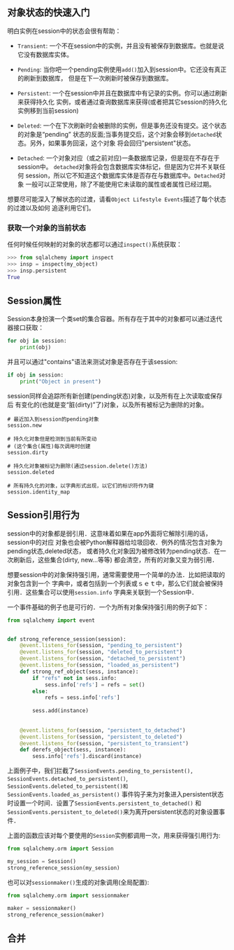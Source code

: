 ## 对象状态的快速入门

明白实例在session中的状态会很有帮助：

- `Transient`: 一个不在session中的实例，并且没有被保存到数据库。也就是说它没有数据库实体。

- `Pending`: 当你吧一个pending实例使用`add()`加入到session中。它还没有真正的刷新到数据库，
            但是在下一次刷新时被保存到数据库。
            
- `Persistent`: 一个在session中并且在数据库中有记录的实例。你可以通过刷新来获得持久化
            实例，或者通过查询数据库来获得(或者把其它session的持久化实例移到当前session)
            
- `Deleted`: 一个在下次刷新时会被删除的实例，但是事务还没有提交。这个状态的对象是“pending”
            状态的反面;当事务提交后，这个对象会移到`detached`状态。另外，如果事务回滚，这个对象
            将会回归"persistent"状态。
            
- `Detached`: 一个对象对应（或之前对应)一条数据库记录，但是现在不存在于session中。
            `detached`对象将会包含数据库实体标记，但是因为它并不关联任何
            session，所以它不知道这个数据库实体是否存在与数据库中。`Detached`对象
            一般可以正常使用，除了不能使用它未读取的属性或者属性已经过期。
            
想要尽可能深入了解状态的过渡，请看`Object Lifestyle Events`描述了每个状态的过渡以及如何
追逐利用它们。

### 获取一个对象的当前状态

任何时候任何映射的对象的状态都可以通过`inspect()`系统获取：

```python
>>> from sqlalchemy import inspect
>>> insp = inspect(my_object)
>>> insp.persistent
True
```

## Session属性

Session本身扮演一个类set的集合容器。所有存在于其中的对象都可以通过迭代器接口获取：

```python
for obj in session:
    print(obj)
```

并且可以通过"contains"语法来测试对象是否存在于该session:

```python
if obj in session:
    print("Object in present")
```

session同样会追踪所有新创建(pending状态)对象，以及所有在上次读取或保存后
有变化的(也就是变“脏(dirty)”了)对象，以及所有被标记为删除的对象。

```pyhton
# 最近加入到session的pending对象
session.new

# 持久化对象但是检测到当前有所变动
# (这个集合(属性)每次调用时创建
session.dirty

# 持久化对象被标记为删除(通过session.delete()方法)
session.deleted

# 所有持久化的对象，以字典形式出现，以它们的标识符作为键
session.identity_map
```

## Session引用行为

session中的对象都是弱引用．这意味着如果在app外面将它解除引用的话，session中的对应
对象也会被Python解释器给垃圾回收．例外的情况包含对象为pending状态,deleted状态，
或者持久化对象因为被修改转为pending状态．在一次刷新后，这些集合(dirty, new...等等)
都会清空，所有的对象又变为弱引用．

想要session中的对象保持强引用，通常需要使用一个简单的办法．比如把读取的对象包含到一个
字典中，或者包括到一个列表或ｓｅｔ中，那么它们就会被保持引用．这些集合可以使用`session.info`
字典来关联到一个Session中．

一个事件基础的例子也是可行的．一个为所有对象保持强引用的例子如下：

```python
from sqlalchemy import event


def strong_reference_session(session):
    @event.listens_for(session, "pending_to_persistent")
    @event.listens_for(session, "deleted_to_persistent")
    @event.listens_for(session, "detached_to_persistent")
    @event.listens_for(session, "loaded_as_persistent")
    def strong_ref_object(sess, instance):
        if "refs" not in sess.info:
            sess.info['refs'] = refs = set()
        else:
            refs = sess.info['refs']
        
        sess.add(instance)
        
    
    @event.listens_for(session, "persistent_to_detached")
    @event.listens_for(session, "persistent_to_deleted")
    @event.listens_for(session, "persistent_to_transient")
    def derefs_object(sess, instance):
        sess.info['refs'].discard(instance)
```

上面例子中，我们拦截了`SessionEvents.pending_to_persistent(), SessionEvents.detached_to_persistent()`, 
`SessionEvents.deleted_to_persistent()和SessionEvents.loaded_as_persistent()`
事件钩子来为对象进入persistent状态时设置一个时间．设置了`SessionEvents.persistent_to_detached()`
和`SessionEvents.persistent_to_deleted()`来为离开persistent状态的对象设置事件．

上面的函数应该对每个要使用的`Session`实例都调用一次，用来获得强引用行为:

```python
from sqlalchemy.orm import Session

my_session = Session()
strong_reference_session(my_session)
``` 

也可以对`sessionmaker()`生成的对象调用(全局配置):

```python
from sqlalchemy.orm import sessionmaker

maker = sessionmaker()
strong_reference_session(maker)
```

## 合并